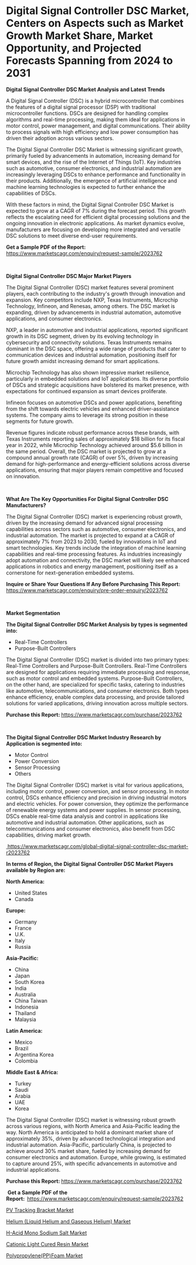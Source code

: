 <p><h1>Digital Signal Controller DSC Market, Centers on Aspects such as Market Growth Market Share, Market Opportunity, and Projected Forecasts Spanning from 2024 to 2031</h1></p><p><strong>Digital Signal Controller DSC Market Analysis and Latest Trends</strong></p>
<p><p>A Digital Signal Controller (DSC) is a hybrid microcontroller that combines the features of a digital signal processor (DSP) with traditional microcontroller functions. DSCs are designed for handling complex algorithms and real-time processing, making them ideal for applications in motor control, power management, and digital communications. Their ability to process signals with high efficiency and low power consumption has driven their adoption across various sectors.</p><p>The Digital Signal Controller DSC Market is witnessing significant growth, primarily fueled by advancements in automation, increasing demand for smart devices, and the rise of the Internet of Things (IoT). Key industries such as automotive, consumer electronics, and industrial automation are increasingly leveraging DSCs to enhance performance and functionality in their products. Additionally, the emergence of artificial intelligence and machine learning technologies is expected to further enhance the capabilities of DSCs.</p><p>With these factors in mind, the Digital Signal Controller DSC Market is expected to grow at a CAGR of 7% during the forecast period. This growth reflects the escalating need for efficient digital processing solutions and the ongoing innovation in electronic applications. As market dynamics evolve, manufacturers are focusing on developing more integrated and versatile DSC solutions to meet diverse end-user requirements.</p></p>
<p><strong>Get a Sample PDF of the Report:&nbsp;</strong> <a href="https://www.marketscagr.com/enquiry/request-sample/2023762?utm_campaign=1802&utm_medium=2&utm_source=Github&utm_content=ia&utm_term=30102024&utm_id=digital-signal-controller-dsc">https://www.marketscagr.com/enquiry/request-sample/2023762</a></p>
<p>&nbsp;</p>
<p><strong>Digital Signal Controller DSC Major Market Players</strong></p>
<p><p>The Digital Signal Controller (DSC) market features several prominent players, each contributing to the industry's growth through innovation and expansion. Key competitors include NXP, Texas Instruments, Microchip Technology, Infineon, and Renesas, among others. The DSC market is expanding, driven by advancements in industrial automation, automotive applications, and consumer electronics.</p><p>NXP, a leader in automotive and industrial applications, reported significant growth in its DSC segment, driven by its evolving technology in cybersecurity and connectivity solutions. Texas Instruments remains dominant in the DSC space, offering a wide range of products that cater to communication devices and industrial automation, positioning itself for future growth amidst increasing demand for smart applications.</p><p>Microchip Technology has also shown impressive market resilience, particularly in embedded solutions and IoT applications. Its diverse portfolio of DSCs and strategic acquisitions have bolstered its market presence, with expectations for continued expansion as smart devices proliferate.</p><p>Infineon focuses on automotive DSCs and power applications, benefiting from the shift towards electric vehicles and enhanced driver-assistance systems. The company aims to leverage its strong position in these segments for future growth.</p><p>Revenue figures indicate robust performance across these brands, with Texas Instruments reporting sales of approximately $18 billion for its fiscal year in 2022, while Microchip Technology achieved around $5.6 billion in the same period. Overall, the DSC market is projected to grow at a compound annual growth rate (CAGR) of over 5%, driven by increasing demand for high-performance and energy-efficient solutions across diverse applications, ensuring that major players remain competitive and focused on innovation.</p></p>
<p>&nbsp;</p>
<p><strong>What Are The Key Opportunities For Digital Signal Controller DSC Manufacturers?</strong></p>
<p><p>The Digital Signal Controller (DSC) market is experiencing robust growth, driven by the increasing demand for advanced signal processing capabilities across sectors such as automotive, consumer electronics, and industrial automation. The market is projected to expand at a CAGR of approximately 7% from 2023 to 2030, fueled by innovations in IoT and smart technologies. Key trends include the integration of machine learning capabilities and real-time processing features. As industries increasingly adopt automation and connectivity, the DSC market will likely see enhanced applications in robotics and energy management, positioning itself as a cornerstone for next-generation embedded systems.</p></p>
<p><strong>Inquire or Share Your Questions If Any Before Purchasing This Report:</strong> <a href="https://www.marketscagr.com/enquiry/pre-order-enquiry/2023762?utm_campaign=1802&utm_medium=2&utm_source=Github&utm_content=ia&utm_term=30102024&utm_id=digital-signal-controller-dsc">https://www.marketscagr.com/enquiry/pre-order-enquiry/2023762</a></p>
<p>&nbsp;</p>
<p><strong>Market Segmentation</strong></p>
<p><strong>The Digital Signal Controller DSC Market Analysis by types is segmented into:</strong></p>
<p><ul><li>Real-Time Controllers</li><li>Purpose-Built Controllers</li></ul></p>
<p><p>The Digital Signal Controller (DSC) market is divided into two primary types: Real-Time Controllers and Purpose-Built Controllers. Real-Time Controllers are designed for applications requiring immediate processing and response, such as motor control and embedded systems. Purpose-Built Controllers, on the other hand, are specialized for specific tasks, catering to industries like automotive, telecommunications, and consumer electronics. Both types enhance efficiency, enable complex data processing, and provide tailored solutions for varied applications, driving innovation across multiple sectors.</p></p>
<p><strong>Purchase this Report:&nbsp;</strong><a href="https://www.marketscagr.com/purchase/2023762?utm_campaign=1802&utm_medium=2&utm_source=Github&utm_content=ia&utm_term=30102024&utm_id=digital-signal-controller-dsc">https://www.marketscagr.com/purchase/2023762</a></p>
<p>&nbsp;</p>
<p><strong>The Digital Signal Controller DSC Market Industry Research by Application is segmented into:</strong></p>
<p><ul><li>Motor Control</li><li>Power Conversion</li><li>Sensor Processing</li><li>Others</li></ul></p>
<p><p>The Digital Signal Controller (DSC) market is vital for various applications, including motor control, power conversion, and sensor processing. In motor control, DSCs enhance efficiency and precision in driving industrial motors and electric vehicles. For power conversion, they optimize the performance of renewable energy systems and power supplies. In sensor processing, DSCs enable real-time data analysis and control in applications like automotive and industrial automation. Other applications, such as telecommunications and consumer electronics, also benefit from DSC capabilities, driving market growth.</p></p>
<p><a href="https://www.marketscagr.com/global-digital-signal-controller-dsc-market-r2023762?utm_campaign=1802&utm_medium=2&utm_source=Github&utm_content=ia&utm_term=30102024&utm_id=digital-signal-controller-dsc">&nbsp;https://www.marketscagr.com/global-digital-signal-controller-dsc-market-r2023762</a></p>
<p><strong>In terms of Region, the Digital Signal Controller DSC Market Players available by Region are:</strong></p>
<p>
    <p> <strong> North America: </strong>
        <ul>
            <li>United States</li>
            <li>Canada</li>
        </ul>
        </p> 
    <p> <strong> Europe: </strong>
        <ul>
            <li>Germany</li>
            <li>France</li>
            <li>U.K.</li>
            <li>Italy</li>
            <li>Russia</li>
        </ul>
        </p> 
    <p> <strong> Asia-Pacific: </strong>
        <ul>
            <li>China</li>
            <li>Japan</li>
            <li>South Korea</li>
            <li>India</li>
            <li>Australia</li>
            <li>China Taiwan</li>
            <li>Indonesia</li>
            <li>Thailand</li>
            <li>Malaysia</li>
        </ul>
        </p> 
    <p> <strong> Latin America: </strong>
        <ul>
            <li>Mexico</li>
            <li>Brazil</li>
            <li>Argentina Korea</li>
            <li>Colombia</li>
        </ul>
        </p> 
    <p> <strong> Middle East & Africa: </strong>
        <ul>
            <li>Turkey</li>
            <li>Saudi</li>
            <li>Arabia</li>
            <li>UAE</li>
            <li>Korea</li>
        </ul>
    </p>
    </p>
<p><p>The Digital Signal Controller (DSC) market is witnessing robust growth across various regions, with North America and Asia-Pacific leading the way. North America is anticipated to hold a dominant market share of approximately 35%, driven by advanced technological integration and industrial automation. Asia-Pacific, particularly China, is projected to achieve around 30% market share, fueled by increasing demand for consumer electronics and automation. Europe, while growing, is estimated to capture around 25%, with specific advancements in automotive and industrial applications.</p></p>
<p><strong>Purchase this Report: </strong><a href="https://www.marketscagr.com/purchase/2023762?utm_campaign=1802&utm_medium=2&utm_source=Github&utm_content=ia&utm_term=30102024&utm_id=digital-signal-controller-dsc">https://www.marketscagr.com/purchase/2023762</a></p>
<p>&nbsp;<strong>Get a Sample PDF of the Report:&nbsp;&nbsp;</strong><a href="https://www.marketscagr.com/enquiry/request-sample/2023762?utm_campaign=1802&utm_medium=2&utm_source=Github&utm_content=ia&utm_term=30102024&utm_id=digital-signal-controller-dsc">https://www.marketscagr.com/enquiry/request-sample/2023762</a></p>
<p><strong></strong></p>
<p><p><a href="https://www.linkedin.com/pulse/regional-adaptations-global-pv-tracking-bracket-market-trends-6vk8e?utm_campaign=1802&utm_medium=2&utm_source=Github&utm_content=ia&utm_term=30102024&utm_id=digital-signal-controller-dsc">PV Tracking Bracket Market</a></p><p><a href="https://www.linkedin.com/pulse/navigating-helium-liquid-gaseous-market-expert-analysis-forecast-7orrf?utm_campaign=1802&utm_medium=2&utm_source=Github&utm_content=ia&utm_term=30102024&utm_id=digital-signal-controller-dsc">Helium (Liquid Helium and Gaseous Helium) Market</a></p><p><a href="https://www.linkedin.com/pulse/disruption-innovation-h-acid-mono-sodium-salt-industry-market-0u8kf?utm_campaign=1802&utm_medium=2&utm_source=Github&utm_content=ia&utm_term=30102024&utm_id=digital-signal-controller-dsc">H-Acid Mono Sodium Salt Market</a></p><p><a href="https://www.linkedin.com/pulse/cationic-light-cured-resin-market-velocity-8-cagr-trajectory-6famf?utm_campaign=1802&utm_medium=2&utm_source=Github&utm_content=ia&utm_term=30102024&utm_id=digital-signal-controller-dsc">Cationic Light Cured Resin Market</a></p><p><a href="https://www.linkedin.com/pulse/analyzing-polypropyleneppfoam-market-dynamics-growth-drivers-eum5f?utm_campaign=1802&utm_medium=2&utm_source=Github&utm_content=ia&utm_term=30102024&utm_id=digital-signal-controller-dsc">Polypropylene(PP)Foam Market</a></p></p>